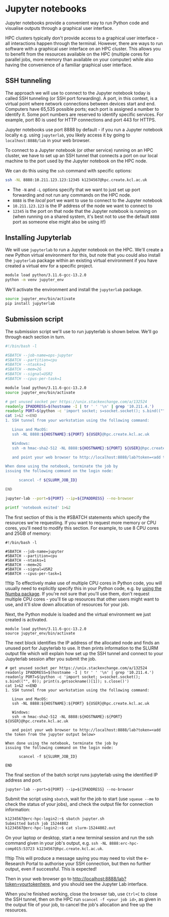 # Jupyter notebooks

Jupyter notebooks provide a convenient way to run Python code and visualise outputs through a graphical user interface.

HPC clusters typically don't provide access to a graphical user interface - all interactions happen through the terminal.
However, there are ways to run software with a graphical user interface on an HPC cluster.
This allows you to benefit from the resources available on the HPC (multiple cores for parallel jobs, more memory than available on your computer)
while also having the convenience of a familiar graphical user interface.

## SSH tunneling

The approach we will use to connect to the Jupyter notebook today is called SSH tunneling (or SSH port forwarding).
A port, in this context, is a virtual point where network connections between devices start and end.
Computers have 65,535 possible ports; each port is assigned a number to identify it.
Some port numbers are reserved to identify specific services.
For example, port 80 is used for HTTP connections and port 443 for HTTPS.

Jupyter notebooks use port 8888 by default - if you run a Jupyter notebook locally e.g. using `jupyterlab`, you likely access it by going to `localhost:8888/lab` in your web browser.

To connect to a Jupyter notebook (or other service) running on an HPC cluster, we have to set up an SSH tunnel that connects a port on our local machine to the port used by the Jupyter notebook on the HPC node.

We can do this using the `ssh` command with specific options:

```bash
ssh -NL 8888:10.211.123.123:12345 k1234567@hpc.create.kcl.ac.uk
```

* The `-N` and `-L` options specify that we want to just set up port forwarding and not run any commands on the HPC node.
* `8888` is the _local_ port we want to use to connect to the Jupyter notebook
* `10.211.123.123` is the IP address of the node we want to connect to
* `12345` is the port on that node that the Jupyter notebook is running on (when running on a shared system, it's best not to use the default `8888` port as someone else might also be using it!)

## Installing Jupyterlab

We will use `jupyterlab` to run a Jupyter notebook on the HPC.
We'll create a new Python virtual environment for this,
but note that you could also install the `jupyterlab` package within an existing virtual environment if you have created a virtual env for a specific project.

```bash
module load python/3.11.6-gcc-13.2.0
python -m venv jupyter_env
```

We'll activate the environment and install the `jupyterlab` package.

```bash
source jupyter_env/bin/activate
pip install jupyterlab
```

## Submission script

The submission script we'll use to run jupyterlab is shown below.
We'll go through each section in turn.

```bash
#!/bin/bash -l

#SBATCH --job-name=ops-jupyter
#SBATCH --partition=cpu
#SBATCH --ntasks=1
#SBATCH --mem=2G
#SBATCH --signal=USR2
#SBATCH --cpus-per-task=1

module load python/3.11.6-gcc-13.2.0
source jupyter_env/bin/activate

# get unused socket per https://unix.stackexchange.com/a/132524
readonly IPADDRESS=$(hostname -I | tr ' ' '\n' | grep '10.211.4.')
readonly PORT=$(python -c 'import socket; s=socket.socket(); s.bind(("", 0)); print(s.getsockname()[1]); s.close()')
cat 1>&2 <<END
1. SSH tunnel from your workstation using the following command:

   Linux and MacOS:
   ssh -NL 8888:${HOSTNAME}:${PORT} ${USER}@hpc.create.kcl.ac.uk

   Windows:
   ssh -m hmac-sha2-512 -NL 8888:${HOSTNAME}:${PORT} ${USER}@hpc.create.kcl.ac.uk

   and point your web browser to http://localhost:8888/lab?token=<add the token from the jupyter output below>

When done using the notebook, terminate the job by
issuing the following command on the login node:

      scancel -f ${SLURM_JOB_ID}

END

jupyter-lab --port=${PORT} --ip=${IPADDRESS} --no-browser

printf 'notebook exited' 1>&2
```

The first section of this is the #SBATCH statements which specify the resources we're requesting. If you want to request
more memory or CPU cores, you'll need to modify this section. For example, to use 8 CPU cores and 25GB of memory:

```text
#!/bin/bash -l

#SBATCH --job-name=jupyter
#SBATCH --partition=cpu
#SBATCH --ntasks=1
#SBATCH --mem=2G
#SBATCH --signal=USR2
#SBATCH --cpus-per-task=1
```

!!!tip
    To effectively make use of multiple CPU cores in Python code, you will usually need to explicitly
    specify this in your Python code, e.g. by [using the Numba package](parallel_jobs.md#python-example).
    If you're not sure that you'll use them, don't request multiple CPU cores - you'll tie up resources
    that other users might want to use, and it'll slow down allocation of resources for your job.

Next, the Python module is loaded and the virtual environment we just created is activated.

```text
module load python/3.11.6-gcc-13.2.0
source jupyter_env/bin/activate
```

The next block identifies the IP address of the allocated node and finds an unused port for Jupyterlab to use.
It then prints information to the SLURM output file which will explain how set up the SSH tunnel and connect to your Jupyterlab session after you submit the job.

```text
# get unused socket per https://unix.stackexchange.com/a/132524
readonly IPADDRESS=$(hostname -I | tr ' ' '\n' | grep '10.211.4.')
readonly PORT=$(python -c 'import socket; s=socket.socket(); s.bind(("", 0)); print(s.getsockname()[1]); s.close()')
cat 1>&2 <<END
1. SSH tunnel from your workstation using the following command:

   Linux and MacOS:
   ssh -NL 8888:${HOSTNAME}:${PORT} ${USER}@hpc.create.kcl.ac.uk

   Windows:
   ssh -m hmac-sha2-512 -NL 8888:${HOSTNAME}:${PORT} ${USER}@hpc.create.kcl.ac.uk

   and point your web browser to http://localhost:8888/lab?token=<add the token from the jupyter output below>

When done using the notebook, terminate the job by
issuing the following command on the login node:

      scancel -f ${SLURM_JOB_ID}

END
```

The final section of the batch script runs jupyterlab using the identified IP address and port.

```text
jupyter-lab --port=${PORT} --ip=${IPADDRESS} --no-browser
```

Submit the script using `sbatch`, wait for the job to start (use `squeue --me` to check the status of your jobs),
and check the output file for connection information:

```bash
k1234567@erc-hpc-login2:~$ sbatch jupyter.sh
Submitted batch job 15244802
k1234567@erc-hpc-login2:~$ cat slurm-15244802.out
```

On your laptop or desktop, start a new terminal session and run the ssh command given in your job's output,
e.g. `ssh -NL 8888:erc-hpc-comp015:53723 k1234567@hpc.create.kcl.ac.uk`.

!!!tip
    This will produce a message saying you may need to visit the e-Research Portal to authorise
    your SSH connection, but then no further output, even if successful. This is expected!

Then in your web browser go to [http://localhost:8888/lab?token=yourtokenhere](http://localhost:8888), and you should see the Jupyter Lab interface.

When you're finished working, close the browser tab,
use `Ctrl+C` to close the SSH tunnel,
then on the HPC run `scancel -f <your job id>`, as given in the output file of your job, to cancel the
job's allocation and free up the resources.
